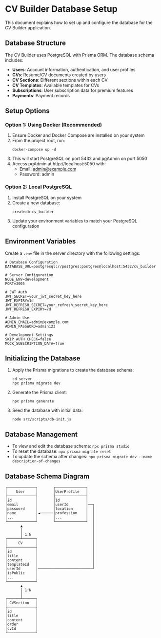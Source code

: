 # CV Builder Database Setup

This document explains how to set up and configure the database for the CV Builder application.

## Database Structure

The CV Builder uses PostgreSQL with Prisma ORM. The database schema includes:

- **Users**: Account information, authentication, and user profiles
- **CVs**: Resume/CV documents created by users
- **CV Sections**: Different sections within each CV
- **CV Templates**: Available templates for CVs
- **Subscriptions**: User subscription data for premium features
- **Payments**: Payment records

## Setup Options

### Option 1: Using Docker (Recommended)

1. Ensure Docker and Docker Compose are installed on your system
2. From the project root, run:
   ```
   docker-compose up -d
   ```
3. This will start PostgreSQL on port 5432 and pgAdmin on port 5050
4. Access pgAdmin at http://localhost:5050 with:
   - Email: admin@example.com
   - Password: admin

### Option 2: Local PostgreSQL

1. Install PostgreSQL on your system
2. Create a new database:
   ```
   createdb cv_builder
   ```
3. Update your environment variables to match your PostgreSQL configuration

## Environment Variables

Create a `.env` file in the server directory with the following settings:

```
# Database Configuration
DATABASE_URL=postgresql://postgres:postgres@localhost:5432/cv_builder

# Server Configuration
NODE_ENV=development
PORT=3005

# JWT Auth
JWT_SECRET=your_jwt_secret_key_here
JWT_EXPIRY=1d
JWT_REFRESH_SECRET=your_refresh_secret_key_here
JWT_REFRESH_EXPIRY=7d

# Admin User
ADMIN_EMAIL=admin@example.com
ADMIN_PASSWORD=admin123

# Development Settings
SKIP_AUTH_CHECK=false
MOCK_SUBSCRIPTION_DATA=true
```

## Initializing the Database

1. Apply the Prisma migrations to create the database schema:
   ```
   cd server
   npx prisma migrate dev
   ```

2. Generate the Prisma client:
   ```
   npx prisma generate
   ```

3. Seed the database with initial data:
   ```
   node src/scripts/db-init.js
   ```

## Database Management

- To view and edit the database schema: `npx prisma studio`
- To reset the database: `npx prisma migrate reset`
- To update the schema after changes: `npx prisma migrate dev --name description-of-changes`

## Database Schema Diagram

```
┌─────────────┐       ┌──────────────┐
│    User     │       │UserProfile   │
├─────────────┤       ├──────────────┤
│id           │       │id            │
│email        │       │userId        │──┐
│password     │       │location      │  │
│name         │◄──────│profession    │  │
│...          │       │...           │  │
└─────────────┘       └──────────────┘  │
       ▲                                │
       │                                │
       │ 1:N                            │
┌──────┴──────┐                         │
│     CV      │                         │
├─────────────┤                         │
│id           │                         │
│title        │                         │
│content      │                         │
│templateId   │                         │
│userId       │─────────────────────────┘
│isPublic     │
│...          │
└─────────────┘
       ▲
       │ 1:N
       │
┌──────┴──────┐
│ CVSection   │
├─────────────┤
│id           │
│title        │
│content      │
│order        │
│cvId         │
└─────────────┘
``` 